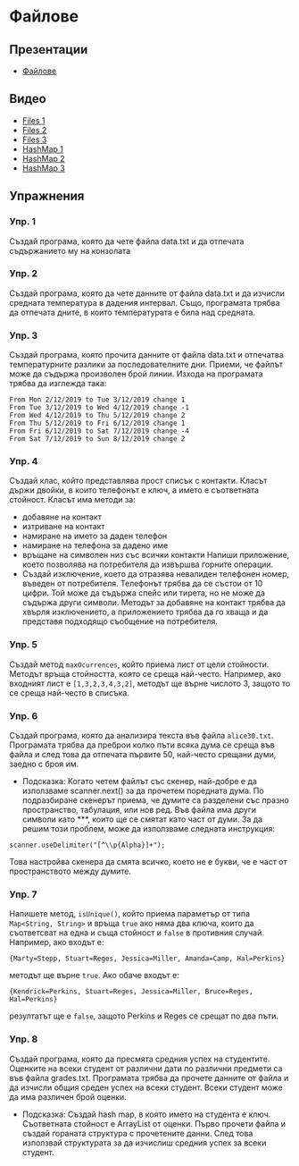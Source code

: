 # Файлове

## Презентации
* [Файлове](https://docs.google.com/presentation/d/1a2DP09caKwEjQR9hzPiv26wXM8YV4IvYWEYsCyTgHaI/edit?usp=sharing)

## Видео
* [Files 1](https://youtu.be/OjihN8WPkIk)
* [Files 2](https://youtu.be/0AgRptU5Lzo)
* [Files 3](https://youtu.be/gGnzN-1NlXQ)
* [HashMap 1](https://youtu.be/OuqFFbmU_Bk)
* [HashMap 2](https://youtu.be/-RdCD43OZqM)
* [HashMap 3](https://youtu.be/kQU8U6i1a6U)

## Упражнения

### Упр. 1
Създай програма, която да чете файла data.txt и да отпечата съдържанието му на конзолата

### Упр. 2
Създай програма, която да чете данните от файла data.txt и да изчисли средната температура в дадения интервал. Също, програмата трябва да отпечата дните, в които температурата е била над средната.

### Упр. 3
Създай програма, която прочита данните от файла data.txt и отпечатва температурните разлики за последователните дни. Приеми, че файлът може да съдържа произволен брой линии. Изхода на програмата трябва да изглежда така:
```
From Mon 2/12/2019 to Tue 3/12/2019 change 1
From Tue 3/12/2019 to Wed 4/12/2019 change -1
From Wed 4/12/2019 to Thu 5/12/2019 change 2
From Thu 5/12/2019 to Fri 6/12/2019 change 1
From Fri 6/12/2019 to Sat 7/12/2019 change -4
From Sat 7/12/2019 to Sun 8/12/2019 change 2
```


### Упр. 4
Създай клас, който представлява прост списък с контакти. Класът държи двойки, в които телефонът е ключ, а името е съответната стойност. Класът има методи за:
 * добавяне на контакт
 * изтриване на контакт
 * намиране на името за даден телефон
 * намиране на телефона за дадено име
 * връщане на символен низ със всички контакти
 Напиши приложение, което позволява на потребителя да извършва горните операции. 
 * Създай изключение, което да отразява невалиден телефонен номер, въведен от потребителя. Телефонът трябва да се състои от 10 цифри. Той може да съдържа спейс или тирета, но не може да съдържа други символи. Методът за добавяне на контакт трябва да хвърля изключението, а приложението трябва да го хваща и да представя подходящо съобщение на потребителя.

### Упр. 5
Създай метод `maxOcurrences`, който приема лист от цели стойности. Методът връща стойността, която се среща най-често. Например, ако входният лист е `[1,3,2,3,4,3,2]`, методът ще върне числото 3, защото то се среща най-често в списъка.

### Упр. 6
Създай програма, която да анализира текста във файла `alice30.txt`. Програмата трябва да преброи колко пъти всяка дума се среща във файла и след това да отпечата първите 50, най-често срещани думи, заедно с броя им. 
* Подсказка: Когато четем файлът със скенер, най-добре е да използваме scanner.next() за да прочетем поредната дума. По подразбиране скенерът приема, че думите са разделени със празно пространство, табулация, или нов ред. Във файла има други символи като ***, които ще се смятат като част от думи. За да решим този проблем, може да използваме следната инструкция:
```
scanner.useDelimiter("[^\\p{Alpha}]+");
```   
Това настройва скенера да смята всичко, което не е букви, че е част от пространството между думите. 

### Упр. 7
Напишете метод, `isUnique()`, който приема параметър от типа `Map<String, String>` и връща `true` ако няма два ключа, които да съответсват на една и съща стойност и `false` в противния случай. Например, ако входът е:
```
{Marty=Stepp, Stuart=Reges, Jessica=Miller, Amanda=Camp, Hal=Perkins}
``` 
методът ще върне `true`. Ако обаче входът е:
```
{Kendrick=Perkins, Stuart=Reges, Jessica=Miller, Bruce=Reges, Hal=Perkins}
```
резултатът ще е `false`, защото Perkins и Reges се срещат по два пъти. 

### Упр. 8
Създай програма, която да пресмята средния успех на студентите. Оценките на всеки студент от различни дати по различни предмети са във файла grades.txt. Програмата трябва да прочете данните от файла и да изчисли общия среден успех на всеки студент. Всеки студент може да има различен брой оценки.
* Подсказка: Създай hash map, в която името на студента е ключ. Съответната стойност е ArrayList от оценки. Първо прочети файла и създай гораната структура с прочетените данни. След това използвай структурата за да изчислиш средния успех за всеки студент.